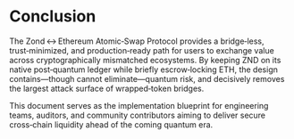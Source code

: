 # Conclusion

The Zond ↔ Ethereum Atomic‑Swap Protocol provides a bridge‑less, trust‑minimized, and production‑ready path for users to exchange value across cryptographically mismatched ecosystems. By keeping ZND on its native post‑quantum ledger while briefly escrow‑locking ETH, the design contains—though cannot eliminate—quantum risk, and decisively removes the largest attack surface of wrapped‑token bridges.

This document serves as the implementation blueprint for engineering teams, auditors, and community contributors aiming to deliver secure cross‑chain liquidity ahead of the coming quantum era.
